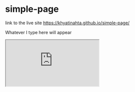 # simple-page

link to the live site https://khyatinahta.github.io/simple-page/

Whatever I type here will appear

<iframe src="https://docs.google.com/spreadsheets/d/e/2PACX-1vRH0QfPmTeqr24oRolJwAwrEneenf0HQk2WcGZzmIP-2wqBYxXQ-kIUIEbqGlyzUek-PFKQqWDP-uqa/pubhtml?widget=true&amp;headers=false"></iframe>
